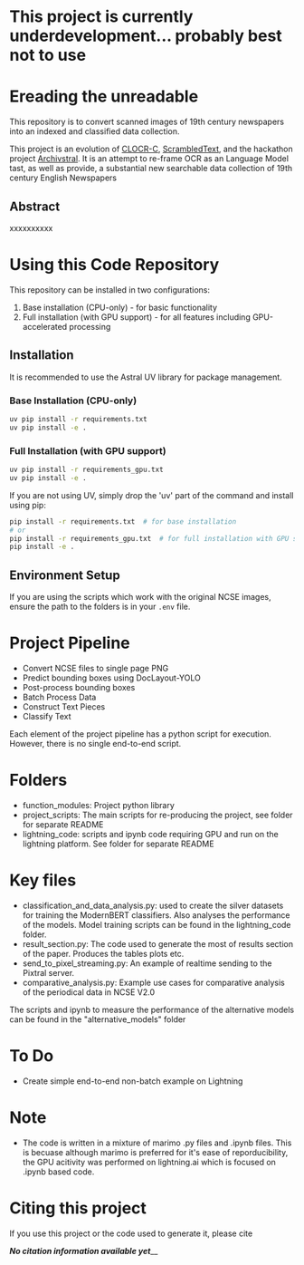 # This project is currently underdevelopment... probably best not to use

# Ereading the unreadable
This repository is to convert scanned images of 19th century newspapers into an indexed and classified data collection.

This project is an evolution of [CLOCR-C](https://github.com/JonnoB/clocrc), [ScrambledText](https://github.com/JonnoB/scrambledtext_analysis), and the hackathon project [Archivstral](https://github.com/JonnoB/archivestal). It is an attempt to re-frame OCR as an Language Model tast, as well as provide, a substantial new searchable data collection of 19th century English Newspapers

## Abstract


xxxxxxxxxx

# Using this Code Repository

This repository can be installed in two configurations:
1. Base installation (CPU-only) - for basic functionality
2. Full installation (with GPU support) - for all features including GPU-accelerated processing

## Installation

It is recommended to use the Astral UV library for package management.

### Base Installation (CPU-only)
```bash
uv pip install -r requirements.txt
uv pip install -e .
```

### Full Installation (with GPU support)
```bash
uv pip install -r requirements_gpu.txt
uv pip install -e .
```

If you are not using UV, simply drop the 'uv' part of the command and install using pip:
```bash
pip install -r requirements.txt  # for base installation
# or
pip install -r requirements_gpu.txt  # for full installation with GPU support
pip install -e .
```

## Environment Setup

If you are using the scripts which work with the original NCSE images, ensure the path to the folders is in your `.env` file.

# Project Pipeline

- Convert NCSE files to single page PNG
- Predict bounding boxes using DocLayout-YOLO
- Post-process bounding boxes
- Batch Process Data
- Construct Text Pieces
- Classify Text

Each element of the project pipeline has a python script for execution. However, there is no single end-to-end script. 

# Folders

- function_modules: Project python library
- project_scripts: The main scripts for re-producing the project, see folder for separate README
- lightning_code: scripts and ipynb code requiring GPU and run on the lightning platform. See folder for separate README

# Key files
- classification_and_data_analysis.py: used to create the silver datasets for training the ModernBERT classifiers. Also analyses the performance of the models. Model training scripts can be found in the lightning_code folder.
- result_section.py: The code used to generate the most of results section of the paper. Produces the tables plots etc.
- send_to_pixel_streaming.py: An example of realtime sending to the Pixtral server.
- comparative_analysis.py: Example use cases for comparative analysis of the periodical data in NCSE V2.0

The scripts and ipynb to measure the performance of the alternative models can be found in the "alternative_models" folder

# To Do
- Create simple end-to-end non-batch example on Lightning

# Note
- The code is written in a mixture of marimo .py files and .ipynb files. This is becuase although marimo is preferred for it's ease of reporducibility, the GPU acitivity was performed on lightning.ai which is focused on .ipynb based code.


# Citing this project

If you use this project or the code used to generate it, please cite


_______No citation information available yet_________